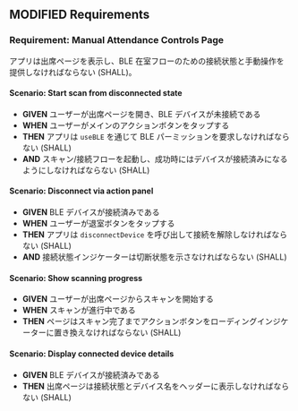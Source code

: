 ## MODIFIED Requirements

### Requirement: Manual Attendance Controls Page

アプリは出席ページを表示し、BLE 在室フローのための接続状態と手動操作を提供しなければならない (SHALL)。

#### Scenario: Start scan from disconnected state

- **GIVEN** ユーザーが出席ページを開き、BLE デバイスが未接続である
- **WHEN** ユーザーがメインのアクションボタンをタップする
- **THEN** アプリは `useBLE` を通じて BLE パーミッションを要求しなければならない (SHALL)
- **AND** スキャン/接続フローを起動し、成功時にはデバイスが接続済みになるようにしなければならない (SHALL)

#### Scenario: Disconnect via action panel

- **GIVEN** BLE デバイスが接続済みである
- **WHEN** ユーザーが退室ボタンをタップする
- **THEN** アプリは `disconnectDevice` を呼び出して接続を解除しなければならない (SHALL)
- **AND** 接続状態インジケーターは切断状態を示さなければならない (SHALL)

#### Scenario: Show scanning progress

- **GIVEN** ユーザーが出席ページからスキャンを開始する
- **WHEN** スキャンが進行中である
- **THEN** ページはスキャン完了までアクションボタンをローディングインジケーターに置き換えなければならない (SHALL)

#### Scenario: Display connected device details

- **GIVEN** BLE デバイスが接続済みである
- **THEN** 出席ページは接続状態とデバイス名をヘッダーに表示しなければならない (SHALL)
